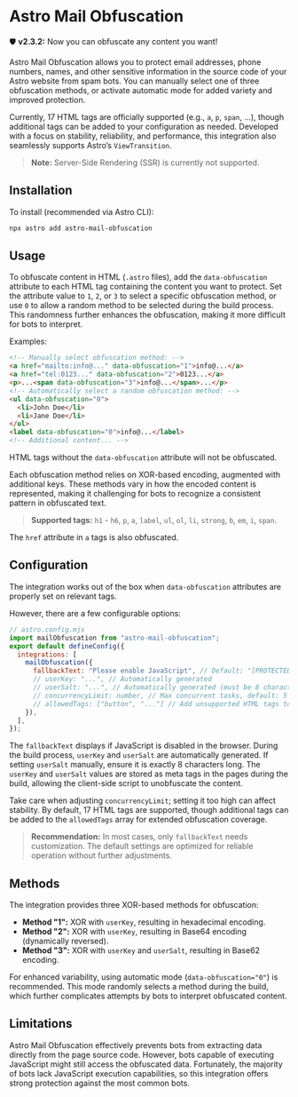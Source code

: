 # Astro Mail Obfuscation

🛡️ **v2.3.2:** Now you can obfuscate any content you want!

Astro Mail Obfuscation allows you to protect email addresses, phone numbers, names, and other sensitive information in the source code of your Astro website from spam bots. You can manually select one of three obfuscation methods, or activate automatic mode for added variety and improved protection.

Currently, 17 HTML tags are officially supported (e.g., `a`, `p`, `span`, ...), though additional tags can be added to your configuration as needed. Developed with a focus on stability, reliability, and performance, this integration also seamlessly supports Astro’s `ViewTransition`.

> **Note:** Server-Side Rendering (SSR) is currently not supported.

## Installation

To install (recommended via Astro CLI):

```bash
npx astro add astro-mail-obfuscation
```

## Usage

To obfuscate content in HTML (`.astro` files), add the `data-obfuscation` attribute to each HTML tag containing the content you want to protect. Set the attribute value to `1`, `2`, or `3` to select a specific obfuscation method, or use `0` to allow a random method to be selected during the build process. This randomness further enhances the obfuscation, making it more difficult for bots to interpret.

Examples:

```html
<!-- Manually select obfuscation method: -->
<a href="mailto:info@..." data-obfuscation="1">info@...</a>
<a href="tel:0123..." data-obfuscation="2">0123...</a>
<p>...<span data-obfuscation="3">info@...</span>...</p>
<!-- Automatically select a random obfuscation method: -->
<ul data-obfuscation="0">
  <li>John Doe</li>
  <li>Jane Doe</li>
</ul>
<label data-obfuscation="0">info@...</label>
<!-- Additional content... -->
```

HTML tags without the `data-obfuscation` attribute will not be obfuscated.

Each obfuscation method relies on XOR-based encoding, augmented with additional keys. These methods vary in how the encoded content is represented, making it challenging for bots to recognize a consistent pattern in obfuscated text.

> **Supported tags:** `h1` - `h6`, `p`, `a`, `label`, `ul`, `ol`, `li`, `strong`, `b`, `em`, `i`, `span`.

The `href` attribute in `a` tags is also obfuscated.

## Configuration

The integration works out of the box when `data-obfuscation` attributes are properly set on relevant tags.

However, there are a few configurable options:

```js
// astro.config.mjs
import mailObfuscation from "astro-mail-obfuscation";
export default defineConfig({
  integrations: [
    mailObfuscation({
      fallbackText: "Please enable JavaScript", // Default: "[PROTECTED!]"
      // userKey: "...", // Automatically generated
      // userSalt: "...", // Automatically generated (must be 8 characters if set manually)
      // concurrencyLimit: number, // Max concurrent tasks, default: 5 (p-limit)
      // allowedTags: ["button", "..."] // Add unsupported HTML tags to the whitelist
    }),
  ],
});
```

The `fallbackText` displays if JavaScript is disabled in the browser. During the build process, `userKey` and `userSalt` are automatically generated. If setting `userSalt` manually, ensure it is exactly 8 characters long. The `userKey` and `userSalt` values are stored as meta tags in the pages during the build, allowing the client-side script to unobfuscate the content.

Take care when adjusting `concurrencyLimit`; setting it too high can affect stability. By default, 17 HTML tags are supported, though additional tags can be added to the `allowedTags` array for extended obfuscation coverage.

> **Recommendation:** In most cases, only `fallbackText` needs customization. The default settings are optimized for reliable operation without further adjustments.

## Methods

The integration provides three XOR-based methods for obfuscation:

- **Method "1":** XOR with `userKey`, resulting in hexadecimal encoding.
- **Method "2":** XOR with `userKey`, resulting in Base64 encoding (dynamically reversed).
- **Method "3":** XOR with `userKey` and `userSalt`, resulting in Base62 encoding.

For enhanced variability, using automatic mode (`data-obfuscation="0"`) is recommended. This mode randomly selects a method during the build, which further complicates attempts by bots to interpret obfuscated content.

## Limitations

Astro Mail Obfuscation effectively prevents bots from extracting data directly from the page source code. However, bots capable of executing JavaScript might still access the obfuscated data. Fortunately, the majority of bots lack JavaScript execution capabilities, so this integration offers strong protection against the most common bots.
